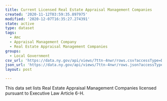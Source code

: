 ```yaml
---
title: Current Licensed Real Estate Appraisal Management Companies
created: '2020-11-12T03:59:35.897975'
modified: '2020-12-07T16:35:27.274391'
state: active
type: dataset
tags:
  - Amc
  - Appraisal Management Company
  - Real Estate Appraisal Management Companies
groups:
  - Local Government
csv_url: 'https://data.ny.gov/api/views/7ttn-4nwr/rows.csv?accessType=DOWNLOAD'
json_url: 'https://data.ny.gov/api/views/7ttn-4nwr/rows.json?accessType=DOWNLOAD'
layout: post

---
```

This data set lists Real Estate Appraisal Management Companies licensed pursuant to Executive Law Article 6-H.
